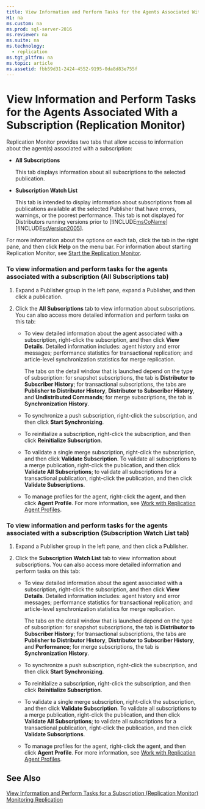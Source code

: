 ```yaml
---
title: View Information and Perform Tasks for the Agents Associated With a Subscription (Replication Monitor)
H1: na
ms.custom: na
ms.prod: sql-server-2016
ms.reviewer: na
ms.suite: na
ms.technology: 
  - replication
ms.tgt_pltfrm: na
ms.topic: article
ms.assetid: fbb59d31-2424-4552-9195-0da8d83e755f
---
```

# View Information and Perform Tasks for the Agents Associated With a Subscription (Replication Monitor)
  Replication Monitor provides two tabs that allow access to information about the agent\(s\) associated with a subscription:  
  
-   **All Subscriptions**  
  
     This tab displays information about all subscriptions to the selected publication.  
  
-   **Subscription Watch List**  
  
     This tab is intended to display information about subscriptions from all publications available at the selected Publisher that have errors, warnings, or the poorest performance. This tab is not displayed for Distributors running versions prior to [!INCLUDE[msCoName](../../Token/Other/msCoName_md.md)] [!INCLUDE[ssVersion2005](../../Token/Other/ssVersion2005_md.md)].  
  
 For more information about the options on each tab, click the tab in the right pane, and then click **Help** on the menu bar. For information about starting Replication Monitor, see [Start the Replication Monitor](../../Topics/TopicNameNotContainA/Start-the-Replication-Monitor.md).  
  
### To view information and perform tasks for the agents associated with a subscription \(All Subscriptions tab\)  
  
1.  Expand a Publisher group in the left pane, expand a Publisher, and then click a publication.  
  
2.  Click the **All Subscriptions** tab to view information about subscriptions. You can also access more detailed information and perform tasks on this tab:  
  
    -   To view detailed information about the agent associated with a subscription, right\-click the subscription, and then click **View Details**. Detailed information includes: agent history and error messages; performance statistics for transactional replication; and article\-level synchronization statistics for merge replication.  
  
         The tabs on the detail window that is launched depend on the type of subscription: for snapshot subscriptions, the tab is **Distributor to Subscriber History**; for transactional subscriptions, the tabs are **Publisher to Distributor History**, **Distributor to Subscriber History**, and **Undistributed Commands**; for merge subscriptions, the tab is **Synchronization History**.  
  
    -   To synchronize a push subscription, right\-click the subscription, and then click **Start Synchronizing**.  
  
    -   To reinitialize a subscription, right\-click the subscription, and then click **Reinitialize Subscription**.  
  
    -   To validate a single merge subscription, right\-click the subscription, and then click **Validate Subscription**. To validate all subscriptions to a merge publication, right\-click the publication, and then click **Validate All Subscriptions**; to validate all subscriptions for a transactional publication, right\-click the publication, and then click **Validate Subscriptions**.  
  
    -   To manage profiles for the agent, right\-click the agent, and then click **Agent Profile**. For more information, see [Work with Replication Agent Profiles](../../Topics/TopicNameNotContainA/Work-with-Replication-Agent-Profiles.md).  
  
### To view information and perform tasks for the agents associated with a subscription \(Subscription Watch List tab\)  
  
1.  Expand a Publisher group in the left pane, and then click a Publisher.  
  
2.  Click the **Subscription Watch List** tab to view information about subscriptions. You can also access more detailed information and perform tasks on this tab:  
  
    -   To view detailed information about the agent associated with a subscription, right\-click the subscription, and then click **View Details**. Detailed information includes: agent history and error messages; performance statistics for transactional replication; and article\-level synchronization statistics for merge replication.  
  
         The tabs on the detail window that is launched depend on the type of subscription: for snapshot subscriptions, the tab is **Distributor to Subscriber History**; for transactional subscriptions, the tabs are **Publisher to Distributor History**, **Distributor to Subscriber History**, and **Performance**; for merge subscriptions, the tab is **Synchronization History**.  
  
    -   To synchronize a push subscription, right\-click the subscription, and then click **Start Synchronizing**.  
  
    -   To reinitialize a subscription, right\-click the subscription, and then click **Reinitialize Subscription**.  
  
    -   To validate a single merge subscription, right\-click the subscription, and then click **Validate Subscription**. To validate all subscriptions to a merge publication, right\-click the publication, and then click **Validate All Subscriptions**; to validate all subscriptions for a transactional publication, right\-click the publication, and then click **Validate Subscriptions**.  
  
    -   To manage profiles for the agent, right\-click the agent, and then click **Agent Profile**. For more information, see [Work with Replication Agent Profiles](../../Topics/TopicNameNotContainA/Work-with-Replication-Agent-Profiles.md).  
  
## See Also  
 [View Information and Perform Tasks for a Subscription &#40;Replication Monitor&#41;](../../Topics/TopicNameContainA/View-Information-and-Perform-Tasks-for-a-Subscription--Replication-Monitor-.md)   
 [Monitoring Replication](../../Topics/TopicNameNotContainA/Monitoring-Replication.md)  
  
  